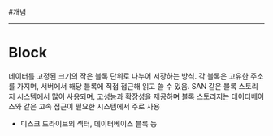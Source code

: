 #개념

---
# Block

데이터를 고정된 크기의 작은 블록 단위로 나누어 저장하는 방식. 각 블록은 고유한 주소를 가지며, 서버에서 해당 블록에 직접 접근해 읽고 쓸 수 있음. SAN 같은 블록 스토리지 시스템에서 많이 사용되며, 고성능과 확장성을 제공하며 블록 스토리지는 데이터베이스와 같은 고속 접근이 필요한 시스템에서 주로 사용

- 디스크 드라이브의 섹터, 데이터베이스 블록 등